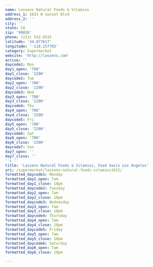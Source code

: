 ```yaml
---
name: Lassens Natural Foods & Vitamins
address_1: 1631 W Sunset Blvd
address_2: ''
city: ''
state: CA
zip: '90026'
phone: (213) 542-6535
latitude: '34.077617'
longitude: '-118.257703'
category: Supermarket
website: 'http://lassens.com'
active: ''
daycode1: Mon
day1_open: '700'
day1_close: '2200'
daycode2: Tue
day2_open: '700'
day2_close: '2200'
daycode3: Wed
day3_open: '700'
day3_close: '2200'
daycode4: Thu
day4_open: '700'
day4_close: '2200'
daycode5: Fri
day5_open: '700'
day5_close: '2200'
daycode6: Sat
day6_open: '700'
day6_close: '2200'
daycode7: Sun
day7_open: ''
day7_close: ''
'': ''
title: 'Lassens Natural Foods & Vitamins, Food Oasis Los Angeles'
uri: /supermarket/lassens-natural-foods-vitamins1631/
formatted_daycode1: Monday
formatted_day1_open: 7am
formatted_day1_close: 10pm
formatted_daycode2: Tuesday
formatted_day2_open: 7am
formatted_day2_close: 10pm
formatted_daycode3: Wednesday
formatted_day3_open: 7am
formatted_day3_close: 10pm
formatted_daycode4: Thursday
formatted_day4_open: 7am
formatted_day4_close: 10pm
formatted_daycode5: Friday
formatted_day5_open: 7am
formatted_day5_close: 10pm
formatted_daycode6: Saturday
formatted_day6_open: 7am
formatted_day6_close: 10pm

---
```

